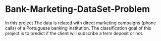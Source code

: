 # Bank-Marketing-DataSet-Problem
In this project The data is related with direct marketing campaigns (phone calls) of a Portuguese banking institution. The classification goal  of this project  is to predict if  the client will subscribe a term deposit or not.
